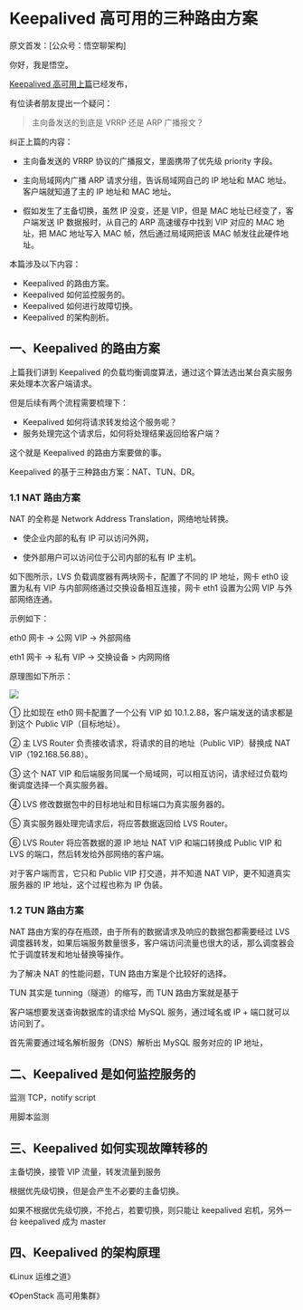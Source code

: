 

# Keepalived 高可用的三种路由方案

原文首发：[公众号：悟空聊架构]



你好，我是悟空。

[Keepalived 高可用上篇](https://mp.weixin.qq.com/s?__biz=MzAwMjI0ODk0NA==&mid=2451963624&idx=1&sn=298b4917b0782f4c621589ad78f10ac2&chksm=8d1c0777ba6b8e61a8ed45286057c1a2a530f466bd3dfd293a1eb5d1913f819a5713af7c88cb&token=1036865606&lang=zh_CN#rd)已经发布，

有位读者朋友提出一个疑问：

> 主向备发送的到底是 VRRP 还是 ARP 广播报文？

纠正上篇的内容：

- 主向备发送的 VRRP 协议的广播报文，里面携带了优先级 priority 字段。

- 主向局域网内广播 ARP 请求分组，告诉局域网自己的 IP 地址和 MAC 地址。客户端就知道了主的 IP 地址和 MAC 地址。
- 假如发生了主备切换，虽然 IP 没变，还是 VIP，但是 MAC 地址已经变了，客户端发送 IP 数据报时，从自己的  ARP 高速缓存中找到 VIP 对应的 MAC 地址，把 MAC 地址写入 MAC 帧，然后通过局域网把该 MAC 帧发往此硬件地址。   

本篇涉及以下内容：

- Keepalived 的路由方案。
- Keepalived 如何监控服务的。
- Keepalived 如何进行故障切换。
- Keepalived 的架构剖析。

## 一、Keepalived 的路由方案

上篇我们讲到 Keepalived 的负载均衡调度算法，通过这个算法选出某台真实服务来处理本次客户端请求。

但是后续有两个流程需要梳理下：

- Keepalived 如何将请求转发给这个服务呢？
- 服务处理完这个请求后，如何将处理结果返回给客户端？

这个就是 Keepalived 的路由方案要做的事。

Keepalived 的基于三种路由方案：NAT、TUN、DR。

### 1.1 NAT 路由方案

NAT 的全称是 Network Address Translation，网络地址转换。

- 使企业内部的私有 IP 可以访问外网，

- 使外部用户可以访问位于公司内部的私有 IP 主机。

 如下图所示，LVS 负载调度器有两块网卡，配置了不同的 IP 地址，网卡 eth0 设置为私有 VIP 与内部网络通过交换设备相互连接，网卡 eth1 设置为公网 VIP 与外部网络连通。

示例如下：

eth0 网卡 -> 公网 VIP -> 外部网络

eth1 网卡 -> 私有 VIP -> 交换设备 > 内网网络

原理图如下所示：

![](http://cdn.jayh.club/uPic/image-20220703154558103IAYFpB.png)

① 比如现在 eth0 网卡配置了一个公有 VIP 如 10.1.2.88，客户端发送的请求都是到这个 Public VIP（目标地址）。

② 主 LVS Router 负责接收请求，将请求的目的地址（Public VIP）替换成 NAT VIP（192.168.56.88）。

③ 这个 NAT VIP 和后端服务同属一个局域网，可以相互访问，请求经过负载均衡调度选择一个真实服务器。

④ LVS 修改数据包中的目标地址和目标端口为真实服务器的。

⑤ 真实服务器处理完请求后，将应答数据返回给 LVS Router。

⑥ LVS Router 将应答数据的源 IP 地址 NAT VIP 和端口转换成 Public VIP 和 LVS 的端口，然后转发给外部网络的客户端。

对于客户端而言，它只和 Public VIP 打交道，并不知道 NAT VIP，更不知道真实服务器的 IP 地址，这个过程也称为 IP 伪装。

### 1.2 TUN 路由方案

NAT 路由方案的存在瓶颈，由于所有的数据请求及响应的数据包都需要经过 LVS 调度器转发，如果后端服务数量很多，客户端访问流量也很大的话，那么调度器会忙于调度转发和地址替换等操作。

为了解决 NAT 的性能问题，TUN 路由方案是个比较好的选择。

TUN 其实是 tunning（隧道）的缩写，而 TUN 路由方案就是基于



客户端想要发送查询数据库的请求给 MySQL 服务，通过域名或 IP + 端口就可以访问到了。

首先需要通过域名解析服务（DNS）解析出 MySQL 服务对应的 IP 地址，























## 二、Keepalived 是如何监控服务的

监测 TCP，notify script

用脚本监测



## 三、Keepalived 如何实现故障转移的

主备切换，接管 VIP 流量，转发流量到服务

根据优先级切换，但是会产生不必要的主备切换。

如果不根据优先级切换，不抢占，若要切换，则只能让 keepalived 宕机，另外一台 keepalived 成为 master

## 四、Keepalived 的架构原理





《Linux 运维之道》

《OpenStack 高可用集群》



